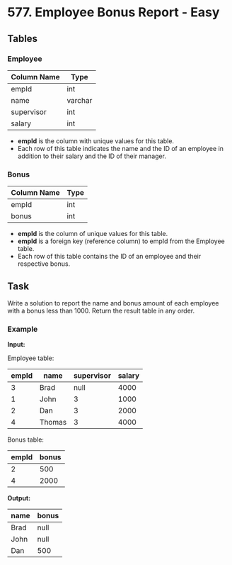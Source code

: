 # 577. Employee Bonus Report - Easy

## Tables

### Employee

| Column Name | Type    |
|-------------|---------|
| empId       | int     |
| name        | varchar |
| supervisor  | int     |
| salary      | int     |

- **empId** is the column with unique values for this table.
- Each row of this table indicates the name and the ID of an employee in addition to their salary and the ID of their manager.

### Bonus

| Column Name | Type |
|-------------|------|
| empId       | int  |
| bonus       | int  |

- **empId** is the column of unique values for this table.
- **empId** is a foreign key (reference column) to empId from the Employee table.
- Each row of this table contains the ID of an employee and their respective bonus.

## Task

Write a solution to report the name and bonus amount of each employee with a bonus less than 1000. Return the result table in any order.

### Example

**Input:**

Employee table:

| empId | name   | supervisor | salary |
|-------|--------|------------|--------|
| 3     | Brad   | null       | 4000   |
| 1     | John   | 3          | 1000   |
| 2     | Dan    | 3          | 2000   |
| 4     | Thomas | 3          | 4000   |

Bonus table:

| empId | bonus |
|-------|-------|
| 2     | 500   |
| 4     | 2000  |

**Output:**

| name | bonus |
|------|-------|
| Brad | null  |
| John | null  |
| Dan  | 500   |

